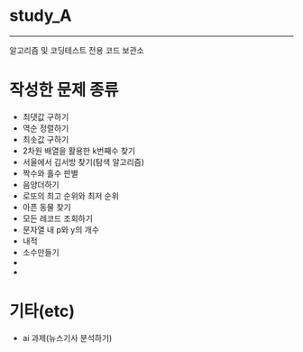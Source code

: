 # study_A
-----
알고리즘 및 코딩테스트 전용 코드 보관소

# 작성한 문제 종류
- 최댓값 구하기
- 역순 정렬하기
- 최솟값 구하기
- 2차원 배열을 활용한 k번째수 찾기
- 서울에서 김서방 찾기(탐색 알고리즘)
- 짝수와 홀수 판별
- 음양더하기 
- 로또의 최고 순위와 최저 순위
- 아픈 동물 찾기
- 모든  레코드 조회하기
- 문자열 내 p와 y의 개수
- 내적
- 소수만들기
-
-
# 기타(etc)
 - ai 과제(뉴스기사 분석하기)